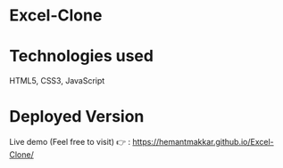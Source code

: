 # Excel-Clone

# Technologies used 
HTML5, CSS3, JavaScript

# Deployed Version
Live demo (Feel free to visit) 👉 : https://hemantmakkar.github.io/Excel-Clone/
